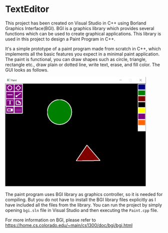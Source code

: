 # TextEditor

This project has been created on Visual Studio in C++ using Borland Graphics Interface(BGI). BGI is a graphics library which provides several functions which can be used to create graphical applications. This library is used in this project to design a Paint Program in C++.

It's a simple prototype of a paint program  made from scratch in C++, which implements all the basic features you expect in a minimal paint application. The paint is functional, you can draw shapes such as circle, triangle, rectangle etc., draw plain or dotted line, write text, erase, and fill color. 
The GUI looks as follows.

<img src="image.png" width="450" height="350" />

The paint program uses BGI library as graphics controller, so it is needed for compiling. But you do not have to install the BGI library files explicitly as I have included all the files from the library. You can run the project by simply opening ``bgi.sln`` file in Visual Studio and then executing the ``Paint.cpp`` file. 

For more information on BGI, please refer to https://home.cs.colorado.edu/~main/cs1300/doc/bgi/bgi.html

